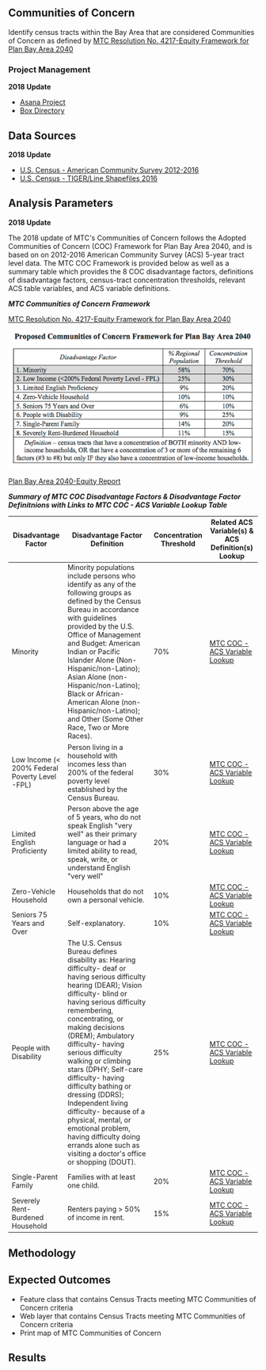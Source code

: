 ## Communities of Concern 

Identify census tracts within the Bay Area that are considered Communities of Concern as defined by [MTC Resolution No. 4217-Equity Framework for Plan Bay Area 2040](https://mtc.legistar.com/LegislationDetail.aspx?ID=2555452&GUID=575A6D3F-B8B8-44CF-9F2D-ABEF8B3C9F06&Options=ID|Text|&Search=%22communities+of+concern%22)

### Project Management 

**2018 Update**
- [Asana Project](https://app.asana.com/0/229355710745434/526057462891473)
- [Box Directory](https://mtcdrive.box.com/s/nszb0i88eheraaa0303nithjl7ej496y)

## Data Sources

**2018 Update**
- [U.S. Census - American Community Survey 2012-2016](https://www.census.gov/programs-surveys/acs/)
- [U.S. Census - TIGER/Line Shapefiles 2016](https://www.census.gov/geo/maps-data/data/tiger-line.html)

## Analysis Parameters

**2018 Update**

The 2018 update of MTC's Communities of Concern follows the Adopted Communities of Concern (COC) Framework for Plan Bay Area 2040, and is based on on 2012-2016 American Community Survey (ACS) 5-year tract level data. The MTC COC Framework is provided below as well as a summary table which provides the 8 COC disadvantage factors, definitions of disadvantage factors, census-tract concentration thresholds, relevant ACS table variables, and ACS variable definitions. 

***MTC Communities of Concern Framework***

[MTC Resolution No. 4217-Equity Framework for Plan Bay Area 2040](https://mtc.legistar.com/LegislationDetail.aspx?ID=2555452&GUID=575A6D3F-B8B8-44CF-9F2D-ABEF8B3C9F06&Options=ID|Text|&Search=%22communities+of+concern%22)

![COC Framework](README_Images/COC_Framework_PBA2040.png)

[Plan Bay Area 2040-Equity Report](http://2040.planbayarea.org/sites/default/files/2017-07/Equity_Report_PBA%202040%20_7-2017.pdf)

***Summary of MTC COC Disadvantage Factors & Disadvantage Factor Definitnions with Links to MTC COC - ACS Variable Lookup Table***

| Disadvantage Factor                            | Disadvantage Factor Definition                                                                                                                                                                                                                                                                                                                                                                                                                                                                                                                                           | Concentration Threshold | Related ACS Variable(s) & ACS Definition(s) Lookup                        |
|------------------------------------------------|--------------------------------------------------------------------------------------------------------------------------------------------------------------------------------------------------------------------------------------------------------------------------------------------------------------------------------------------------------------------------------------------------------------------------------------------------------------------------------------------------------------------------------------------------------------------------|-------------------------|---------------------------------------------------------------------------|
| Minority                                       | Minority populations include persons who identify as any of the following groups as defined by the Census Bureau in accordance with guidelines provided by the U.S. Office of Management and Budget: American Indian or Pacific Islander Alone (Non-Hispanic/non-Latino); Asian Alone (non-Hispanic/non-Latino); Black or African-American Alone (non-Hispanic/non-Latino); and Other (Some Other Race, Two or More Races).                                                                                                                                              | 70%                     | [MTC COC - ACS Variable Lookup](Data/ACS_Table_Variables_COC_Factors.csv) |
| Low Income (< 200% Federal Poverty Level -FPL) | Person living in a household with incomes less than 200% of the federal poverty level established by the Census Bureau.                                                                                                                                                                                                                                                                                                                                                                                                                                                  | 30%                     | [MTC COC - ACS Variable Lookup](Data/ACS_Table_Variables_COC_Factors.csv) |
| Limited English Proficienty                    | Person above the age of 5 years, who do not speak English "very well" as their primary language or had a limited ability to read, speak, write, or understand English "very well"                                                                                                                                                                                                                                                                                                                                                                                        | 20%                     | [MTC COC - ACS Variable Lookup](Data/ACS_Table_Variables_COC_Factors.csv) |
| Zero-Vehicle Household                         | Households that do not own a personal vehicle.                                                                                                                                                                                                                                                                                                                                                                                                                                                                                                                           | 10%                     | [MTC COC - ACS Variable Lookup](Data/ACS_Table_Variables_COC_Factors.csv) |
| Seniors 75 Years and Over                      | Self-explanatory.                                                                                                                                                                                                                                                                                                                                                                                                                                                                                                                                                        | 10%                     | [MTC COC - ACS Variable Lookup](Data/ACS_Table_Variables_COC_Factors.csv) |
| People with Disability                         | The U.S. Census Bureau defines disability as: Hearing difficulty- deaf or having serious difficulty hearing (DEAR); Vision difficulty- blind or having serious difficulty remembering, concentrating, or making decisions (DREM); Ambulatory difficulty- having serious difficulty walking or climbing stars (DPHY; Self-care difficulty- having difficulty bathing or dressing (DDRS); Independent living difficulty- because of a physical, mental, or emotional problem, having difficulty doing errands alone such as visiting a doctor's office or shopping (DOUT). | 25%                     | [MTC COC - ACS Variable Lookup](Data/ACS_Table_Variables_COC_Factors.csv) |
| Single-Parent Family                           | Families with at least one child.                                                                                                                                                                                                                                                                                                                                                                                                                                                                                                                                        | 20%                     | [MTC COC - ACS Variable Lookup](Data/ACS_Table_Variables_COC_Factors.csv) |
| Severely Rent-Burdened Household               | Renters paying > 50% of income in rent.                                                                                                                                                                                                                                                                                                                                                                                                                                                                                                                                  | 15%                     | [MTC COC - ACS Variable Lookup](Data/ACS_Table_Variables_COC_Factors.csv) |

## Methodology


## Expected Outcomes

- Feature class that contains Census Tracts meeting MTC Communities of Concern criteria 
- Web layer that contains Census Tracts meeting MTC Communities of Concern criteria 
- Print map of MTC Communities of Concern

## Results

